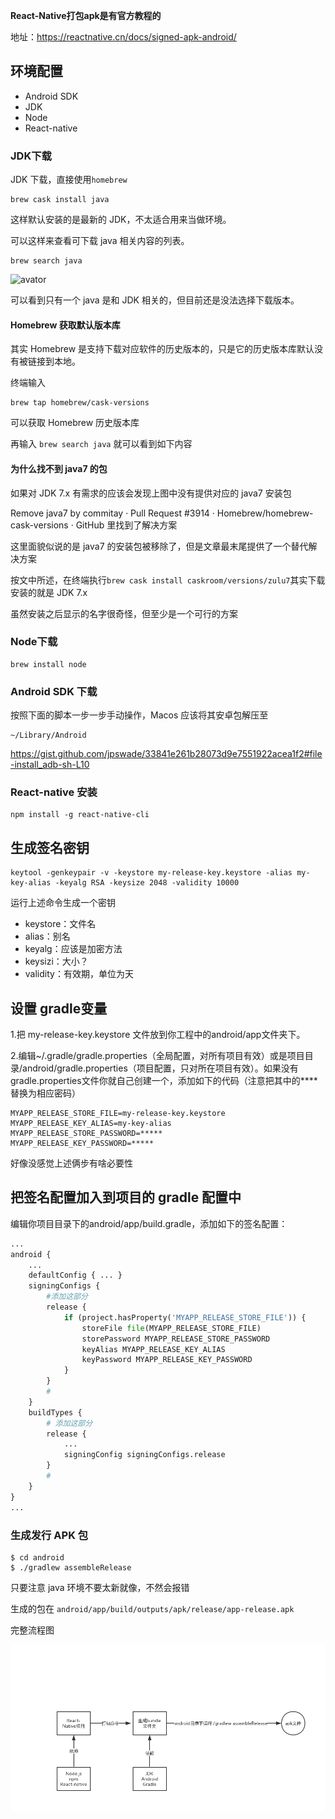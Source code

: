 **React-Native打包apk是有官方教程的**

地址：https://reactnative.cn/docs/signed-apk-android/


## 环境配置

+ Android SDK
+ JDK
+ Node
+ React-native

### JDK下载
JDK 下载，直接使用`homebrew`
```
brew cask install java
```
这样默认安装的是最新的 JDK，不太适合用来当做环境。

可以这样来查看可下载 java 相关内容的列表。
```
brew search java
```

![avator](../pic/homebrew-java-list.png)

可以看到只有一个 java 是和 JDK 相关的，但目前还是没法选择下载版本。
#### Homebrew 获取默认版本库
其实 Homebrew 是支持下载对应软件的历史版本的，只是它的历史版本库默认没有被链接到本地。

终端输入
```
brew tap homebrew/cask-versions
```
可以获取 Homebrew 历史版本库

再输入 `brew search java` 就可以看到如下内容

#### 为什么找不到 java7 的包

如果对 JDK 7.x 有需求的应该会发现上图中没有提供对应的 java7 安装包

Remove java7 by commitay · Pull Request #3914 · Homebrew/homebrew-cask-versions · GitHub 里找到了解决方案

这里面貌似说的是 java7 的安装包被移除了，但是文章最末尾提供了一个替代解决方案

按文中所述，在终端执行`brew cask install caskroom/versions/zulu7`其实下载安装的就是 JDK 7.x

虽然安装之后显示的名字很奇怪，但至少是一个可行的方案

### Node下载

```
brew install node
```

### Android SDK 下载
按照下面的脚本一步一步手动操作，Macos 应该将其安卓包解压至
```
~/Library/Android
```
https://gist.github.com/jpswade/33841e261b28073d9e7551922acea1f2#file-install_adb-sh-L10

### React-native 安装
```
npm install -g react-native-cli
```



## 生成签名密钥
```
keytool -genkeypair -v -keystore my-release-key.keystore -alias my-key-alias -keyalg RSA -keysize 2048 -validity 10000
```
运行上述命令生成一个密钥

+ keystore：文件名
+ alias：别名
+ keyalg：应该是加密方法
+ keysizi：大小？
+ validity：有效期，单位为天

## 设置 gradle变量

1.把 my-release-key.keystore 文件放到你工程中的android/app文件夹下。

2.编辑~/.gradle/gradle.properties（全局配置，对所有项目有效）或是项目目录/android/gradle.properties（项目配置，只对所在项目有效）。如果没有gradle.properties文件你就自己创建一个，添加如下的代码（注意把其中的****替换为相应密码）

```
MYAPP_RELEASE_STORE_FILE=my-release-key.keystore
MYAPP_RELEASE_KEY_ALIAS=my-key-alias
MYAPP_RELEASE_STORE_PASSWORD=*****
MYAPP_RELEASE_KEY_PASSWORD=*****
```

好像没感觉上述俩步有啥必要性


## 把签名配置加入到项目的 gradle 配置中

编辑你项目目录下的android/app/build.gradle，添加如下的签名配置：
```python
...
android {
    ...
    defaultConfig { ... }
    signingConfigs {
        #添加这部分
        release {
            if (project.hasProperty('MYAPP_RELEASE_STORE_FILE')) {
                storeFile file(MYAPP_RELEASE_STORE_FILE)
                storePassword MYAPP_RELEASE_STORE_PASSWORD
                keyAlias MYAPP_RELEASE_KEY_ALIAS
                keyPassword MYAPP_RELEASE_KEY_PASSWORD
            }
        }
        #
    }
    buildTypes {
        # 添加这部分
        release {
            ...
            signingConfig signingConfigs.release
        }
        #
    }
}
...
```

### 生成发行 APK 包

```shell
$ cd android
$ ./gradlew assembleRelease
```

只要注意 java 环境不要太新就像，不然会报错

生成的包在 `android/app/build/outputs/apk/release/app-release.apk`

完整流程图

![avator](../../pic/React-native打包apk.jpg)